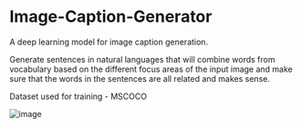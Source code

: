 # Image-Caption-Generator

A deep learning model for image caption generation.

Generate sentences in natural languages that will combine words from vocabulary based on the different focus areas of the input image and make sure that the words in the sentences are all related and makes sense. 

Dataset used for training - MSCOCO

![image](https://user-images.githubusercontent.com/20187025/142264096-f70cf276-5b84-49aa-9e4f-ca3178d5195f.png)
